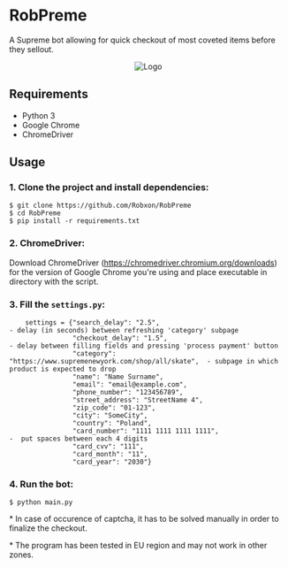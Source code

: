 # RobPreme
A Supreme bot allowing for quick checkout of most coveted items before they sellout.

<p align="center">
  <img src="https://user-images.githubusercontent.com/90696522/134012744-1752c8e8-b1e9-40a3-98f4-0c1e51b94781.png" alt="Logo"/>
    <br>
    
## Requirements
- Python 3
- Google Chrome
- ChromeDriver

## Usage
### 1. Clone the project and install dependencies:
```
$ git clone https://github.com/Robxon/RobPreme
$ cd RobPreme
$ pip install -r requirements.txt
```
### 2. ChromeDriver:
Download ChromeDriver (https://chromedriver.chromium.org/downloads) for the version of Google Chrome you're using and place executable in directory with the script.

### 3. Fill the `settings.py`:
```
    settings = {"search_delay": "2.5",                                        - delay (in seconds) between refreshing 'category' subpage
                "checkout_delay": "1.5",                                      - delay between filling fields and pressing 'process payment' button
                "category": "https://www.supremenewyork.com/shop/all/skate",  - subpage in which product is expected to drop
                "name": "Name Surname",                                       
                "email": "email@example.com",                                 
                "phone_number": "123456789",
                "street_address": "StreetName 4",
                "zip_code": "01-123",
                "city": "SomeCity",
                "country": "Poland",
                "card_number": "1111 1111 1111 1111",                         -  put spaces between each 4 digits
                "card_cvv": "111",
                "card_month": "11",
                "card_year": "2030"}
 ```
    
 ### 4. Run the bot:
   ```
   $ python main.py
   ```
 \* In case of occurence of captcha, it has to be solved manually in order to finalize the checkout.
 
 \* The program has been tested in EU region and may not work in other zones.
